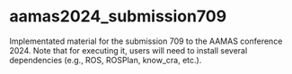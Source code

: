 # aamas2024_submission709
Implementated material for the submission 709 to the AAMAS conference 2024. Note that for executing it, users will need to install several dependencies (e.g., ROS, ROSPlan, know_cra, etc.). 
